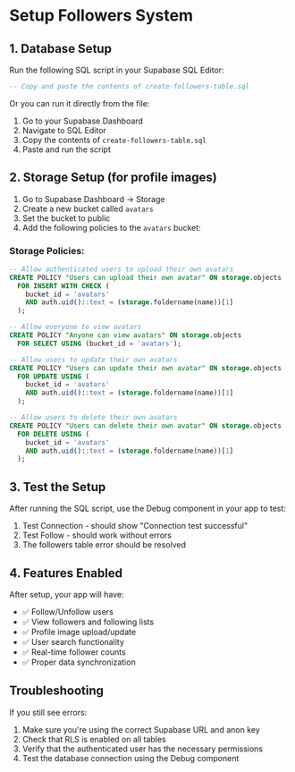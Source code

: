 # Setup Followers System

## 1. Database Setup

Run the following SQL script in your Supabase SQL Editor:

```sql
-- Copy and paste the contents of create-followers-table.sql
```

Or you can run it directly from the file:
1. Go to your Supabase Dashboard
2. Navigate to SQL Editor
3. Copy the contents of `create-followers-table.sql`
4. Paste and run the script

## 2. Storage Setup (for profile images)

1. Go to Supabase Dashboard → Storage
2. Create a new bucket called `avatars`
3. Set the bucket to public
4. Add the following policies to the `avatars` bucket:

### Storage Policies:

```sql
-- Allow authenticated users to upload their own avatars
CREATE POLICY "Users can upload their own avatar" ON storage.objects
  FOR INSERT WITH CHECK (
    bucket_id = 'avatars' 
    AND auth.uid()::text = (storage.foldername(name))[1]
  );

-- Allow everyone to view avatars
CREATE POLICY "Anyone can view avatars" ON storage.objects
  FOR SELECT USING (bucket_id = 'avatars');

-- Allow users to update their own avatars
CREATE POLICY "Users can update their own avatar" ON storage.objects
  FOR UPDATE USING (
    bucket_id = 'avatars' 
    AND auth.uid()::text = (storage.foldername(name))[1]
  );

-- Allow users to delete their own avatars
CREATE POLICY "Users can delete their own avatar" ON storage.objects
  FOR DELETE USING (
    bucket_id = 'avatars' 
    AND auth.uid()::text = (storage.foldername(name))[1]
  );
```

## 3. Test the Setup

After running the SQL script, use the Debug component in your app to test:
1. Test Connection - should show "Connection test successful"
2. Test Follow - should work without errors
3. The followers table error should be resolved

## 4. Features Enabled

After setup, your app will have:
- ✅ Follow/Unfollow users
- ✅ View followers and following lists
- ✅ Profile image upload/update
- ✅ User search functionality
- ✅ Real-time follower counts
- ✅ Proper data synchronization

## Troubleshooting

If you still see errors:
1. Make sure you're using the correct Supabase URL and anon key
2. Check that RLS is enabled on all tables
3. Verify that the authenticated user has the necessary permissions
4. Test the database connection using the Debug component